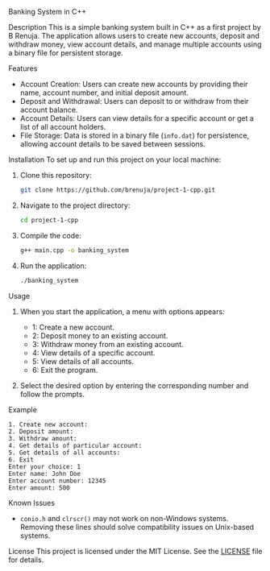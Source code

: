 Banking System in C++

 Description
This is a simple banking system built in C++ as a first project by B Renuja. The application allows users to create new accounts, deposit and withdraw money, view account details, and manage multiple accounts using a binary file for persistent storage.

 Features
- Account Creation: Users can create new accounts by providing their name, account number, and initial deposit amount.
- Deposit and Withdrawal: Users can deposit to or withdraw from their account balance.
- Account Details: Users can view details for a specific account or get a list of all account holders.
- File Storage: Data is stored in a binary file (`info.dat`) for persistence, allowing account details to be saved between sessions.

 Installation
To set up and run this project on your local machine:

1. Clone this repository:
   ```bash
   git clone https://github.com/brenuja/project-1-cpp.git
   ```

2. Navigate to the project directory:
   ```bash
   cd project-1-cpp
   ```

3. Compile the code:
   ```bash
   g++ main.cpp -o banking_system
   ```

4. Run the application:
   ```bash
   ./banking_system
   ```

Usage
1. When you start the application, a menu with options appears:
   - 1: Create a new account.
   - 2: Deposit money to an existing account.
   - 3: Withdraw money from an existing account.
   - 4: View details of a specific account.
   - 5: View details of all accounts.
   - 6: Exit the program.

2. Select the desired option by entering the corresponding number and follow the prompts.

 Example
```plaintext
1. Create new account:
2. Deposit amount:
3. Withdraw amount:
4. Get details of particular account:
5. Get details of all accounts:
6. Exit
Enter your choice: 1
Enter name: John Doe
Enter account number: 12345
Enter amount: 500
```

Known Issues
- `conio.h` and `clrscr()` may not work on non-Windows systems. Removing these lines should solve compatibility issues on Unix-based systems.

License
This project is licensed under the MIT License. See the [LICENSE](LICENSE) file for details.
